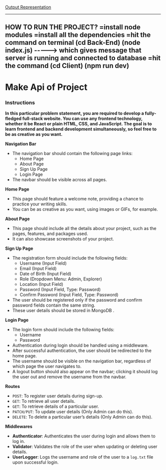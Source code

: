 <a href="https://drive.google.com/file/d/1DzmAwgLsgFc-fVfnOnpW4eL8m6Ve6GQA/view?usp=sharing">Output Representation</a>

----------------------------------------------------------------------------------------------------------------------------------------------------------------
HOW TO RUN THE PROJECT?
=install node modules
=install all the dependencies 
=hit the command on terminal (cd Back-End) (node index.js) -----> which gives message that server is running and connected to database
=hit the command (cd Client) (npm run dev)
---------------------------------------------------------------------------------------------------------------------------------------------------------------


# Make Api of Project

### **Instructions**

**In this particular problem statement, you are required to develop a fully-fledged full-stack website. You can use any frontend technology, whether it be React or plain HTML, CSS, and JavaScript. The goal is to learn frontend and backend development simultaneously, so feel free to be as creative as you want.**

**Navigation Bar**

- The navigation bar should contain the following page links:
    - Home Page
    - About Page
    - Sign Up Page
    - Login Page
- The navbar should be visible across all pages.

**Home Page**

- This page should feature a welcome note, providing a chance to practice your writing skills.
- You can be as creative as you want, using images or GIFs, for example.

**About Page**

- This page should include all the details about your project, such as the pages, features, and packages used.
- It can also showcase screenshots of your project.

**Sign Up Page**

- The registration form should include the following fields:
    - Username (Input Field)
    - Email (Input Field)
    - Date of Birth (Input Field)
    - Role (Dropdown Menu: Admin, Explorer)
    - Location (Input Field)
    - Password (Input Field, Type: Password)
    - Confirm Password (Input Field, Type: Password)
- The user should be registered only if the password and confirm password fields contain the same string.
- These user details should be stored in MongoDB .

**Login Page**

- The login form should include the following fields:
    - Username
    - Password
- Authentication during login should be handled using a middleware.
- After successful authentication, the user should be redirected to the home page.
- The username should be visible on the navigation bar, regardless of which page the user navigates to.
- A logout button should also appear on the navbar; clicking it should log the user out and remove the username from the navbar.

**Routes**

- `POST`: To register user details during sign-up.
- `GET`: To retrieve all user details.
- `GET`: To retrieve details of a particular user.
- `PATCH/PUT`: To update user details (Only Admin can do this).
- `DELETE`: To delete a particular user’s details (Only Admin can do this).

**Middlewares**

- **Authenticator**: Authenticates the user during login and allows them to log in.
- **Validator**: Validates the role of the user when updating or deleting user details.
- **UserLogger**: Logs the username and role of the user to a `log.txt` file upon successful login.
